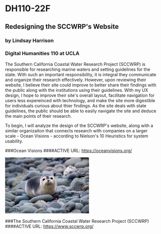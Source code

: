 # DH110-22F

## Redesigning the SCCWRP's Website
### by Lindsay Harrison 
### Digital Humanities 110 at UCLA

The Southern California Coastal Water Research Project (SCCWRP) is responsible for researching marine waters and setting guidelines for the state. With such an important responsibility, it is integral they communicate and organize their research effectively. However, upon reviewing their website, I believe their site could improve to better share their findings with the public along with the institutions using their guidelines. With my UX design, I hope to improve their site's overall layout, facilitate navigation for users less expereinced with technology, and make the site more digestible for individuals curious about thier findings. As the site deals with state guidelines, the public should be able to easily navigate the site and deduce the main points of their research.

To begin, I will analyze the design of the SCCWRP's website, along with a similar organizaiton that connects research with companies on a larger scale - Ocean Visions - according to Nielson's 10 Heuristics for system usability.


###Ocean Visions
####ACTIVE URL: https://oceanvisions.org/

![Seal pups](../seals.jfif)





###The Southern California Coastal Water Research Project (SCCWRP)
####ACTIVE URL: https://www.sccwrp.org/ 

